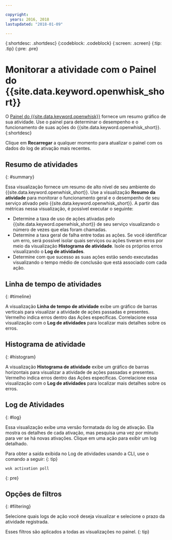 ```yaml
---

copyright:
  years: 2016, 2018
lastupdated: "2018-01-09"

---
```


{:shortdesc: .shortdesc}
{:codeblock: .codeblock}
{:screen: .screen}
{:tip: .tip}
{:pre: .pre}

# Monitorar a atividade com o Painel do {{site.data.keyword.openwhisk_short}}

O [Painel do {{site.data.keyword.openwhisk}}](https://{DomainName}/openwhisk/dashboard/) fornece um resumo gráfico de sua atividade. Use o painel para determinar o desempenho e o funcionamento de suas ações do {{site.data.keyword.openwhisk_short}}.
{:shortdesc}

Clique em **Recarregar** a qualquer momento para atualizar o painel com os dados do log de ativação mais recentes.

## Resumo de atividades
{: #summary}

Essa visualização fornece um resumo de alto nível de seu ambiente do {{site.data.keyword.openwhisk_short}}. Use a visualização **Resumo da atividade** para monitorar o funcionamento geral e o desempenho de seu serviço ativado pelo {{site.data.keyword.openwhisk_short}}. A partir das métricas nessa visualização, é possível executar o seguinte:
* Determine a taxa de uso de ações ativadas pelo {{site.data.keyword.openwhisk_short}} de seu serviço visualizando o número de vezes que elas foram chamadas.
* Determine a taxa geral de falha entre todas as ações. Se você identificar um erro, será possível isolar quais serviços ou ações tiveram erros por meio da visualização **Histograma de atividade**. Isole os próprios erros visualizando o **Log de atividades**.
* Determine com que sucesso as suas ações estão sendo executadas visualizando o tempo médio de conclusão que está associado com cada ação.

<!-- For tips on improving performance, see troubleshooting? -->

## Linha de tempo de atividades
{: #timeline}

A visualização **Linha de tempo de atividade** exibe um gráfico de barras verticais para visualizar a atividade de ações passadas e presentes. Vermelho indica erros dentro das Ações específicas. Correlacione essa visualização com o **Log de atividades** para localizar mais detalhes sobre os erros.

## Histograma de atividade
{: #histogram}

A visualização **Histograma de atividade** exibe um gráfico de barras horizontais para visualizar a atividade de ações passadas e presentes. Vermelho indica erros dentro das Ações específicas. Correlacione essa visualização com o **Log de atividades** para localizar mais detalhes sobre os erros.

## Log de Atividades
{: #log}

Essa visualização exibe uma versão formatada do log de ativação. Ela mostra os detalhes de cada ativação, mas pesquisa uma vez por minuto para ver se há novas ativações. Clique em uma ação para exibir um log detalhado.

Para obter a saída exibida no Log de atividades usando a CLI, use o comando a seguir:
{: tip}

  ```
  wsk activation poll
  ```
  {: pre}

## Opções de filtros
{: #filtering}

Selecione quais logs de ação você deseja visualizar e selecione o prazo da atividade registrada.

Esses filtros são aplicados a todas as visualizações no painel.
{: tip}
